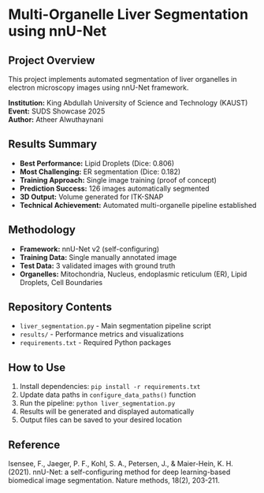 # Multi-Organelle Liver Segmentation using nnU-Net

## Project Overview
This project implements automated segmentation of liver organelles in electron microscopy images using nnU-Net framework.

**Institution:** King Abdullah University of Science and Technology (KAUST)  
**Event:** SUDS Showcase 2025  
**Author:** Atheer Alwuthaynani

## Results Summary
- **Best Performance:** Lipid Droplets (Dice: 0.806)
- **Most Challenging:** ER segmentation (Dice: 0.182)
- **Training Approach:** Single image training (proof of concept)
- **Prediction Success:** 126 images automatically segmented
- **3D Output:** Volume generated for ITK-SNAP
- **Technical Achievement:** Automated multi-organelle pipeline established

## Methodology
- **Framework:** nnU-Net v2 (self-configuring)
- **Training Data:** Single manually annotated image
- **Test Data:** 3 validated images with ground truth
- **Organelles:** Mitochondria, Nucleus, endoplasmic reticulum (ER), Lipid Droplets, Cell Boundaries

## Repository Contents
- `liver_segmentation.py` - Main segmentation pipeline script
- `results/` - Performance metrics and visualizations
- `requirements.txt` - Required Python packages

## How to Use
1. Install dependencies: `pip install -r requirements.txt`
2. Update data paths in `configure_data_paths()` function
3. Run the pipeline: `python liver_segmentation.py`
4. Results will be generated and displayed automatically
5. Output files can be saved to your desired location

## Reference
Isensee, F., Jaeger, P. F., Kohl, S. A., Petersen, J., & Maier-Hein, K. H. (2021). nnU-Net: a self-configuring method for deep learning-based biomedical image segmentation. Nature methods, 18(2), 203-211.

